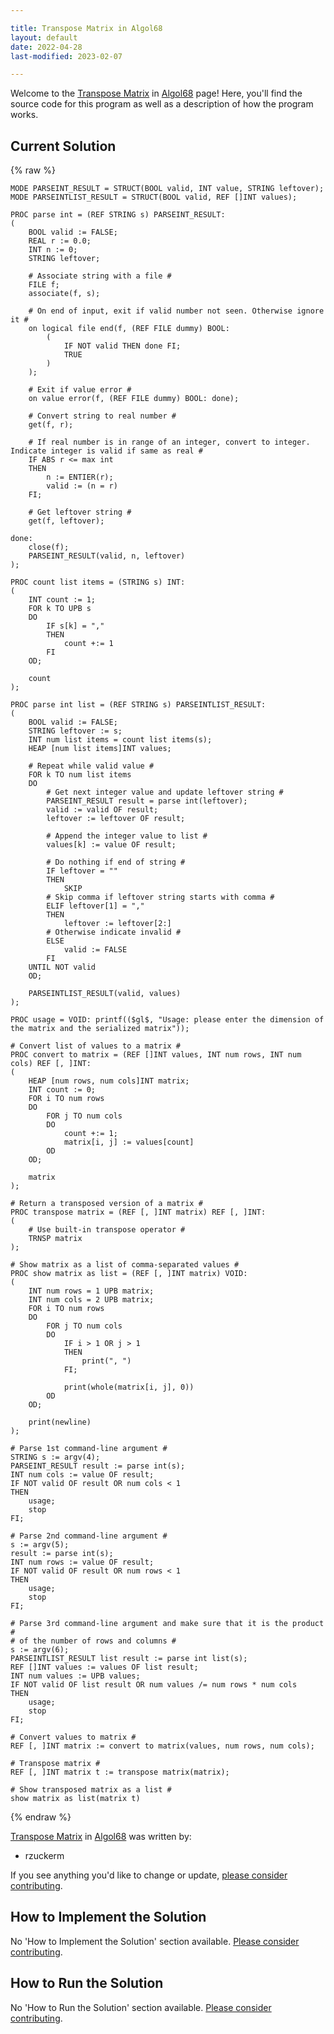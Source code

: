 ```yaml
---

title: Transpose Matrix in Algol68
layout: default
date: 2022-04-28
last-modified: 2023-02-07

---
```


Welcome to the [Transpose Matrix](https://sampleprograms.io/projects/transpose-matrix) in [Algol68](https://sampleprograms.io/languages/algol68) page! Here, you'll find the source code for this program as well as a description of how the program works.

## Current Solution

{% raw %}

```algol68
MODE PARSEINT_RESULT = STRUCT(BOOL valid, INT value, STRING leftover);
MODE PARSEINTLIST_RESULT = STRUCT(BOOL valid, REF []INT values);

PROC parse int = (REF STRING s) PARSEINT_RESULT:
(
    BOOL valid := FALSE;
    REAL r := 0.0;
    INT n := 0;
    STRING leftover;

    # Associate string with a file #
    FILE f;
    associate(f, s);

    # On end of input, exit if valid number not seen. Otherwise ignore it #
    on logical file end(f, (REF FILE dummy) BOOL:
        (
            IF NOT valid THEN done FI;
            TRUE
        )
    );

    # Exit if value error #
    on value error(f, (REF FILE dummy) BOOL: done);

    # Convert string to real number #
    get(f, r);

    # If real number is in range of an integer, convert to integer. Indicate integer is valid if same as real #
    IF ABS r <= max int
    THEN
        n := ENTIER(r);
        valid := (n = r)
    FI;

    # Get leftover string #
    get(f, leftover);

done:
    close(f);
    PARSEINT_RESULT(valid, n, leftover)
);

PROC count list items = (STRING s) INT:
(
    INT count := 1;
    FOR k TO UPB s
    DO
        IF s[k] = ","
        THEN
            count +:= 1
        FI
    OD;

    count
);

PROC parse int list = (REF STRING s) PARSEINTLIST_RESULT:
(
    BOOL valid := FALSE;
    STRING leftover := s;
    INT num list items = count list items(s);
    HEAP [num list items]INT values;

    # Repeat while valid value #
    FOR k TO num list items
    DO
        # Get next integer value and update leftover string #
        PARSEINT_RESULT result = parse int(leftover);
        valid := valid OF result;
        leftover := leftover OF result;

        # Append the integer value to list #
        values[k] := value OF result;

        # Do nothing if end of string #
        IF leftover = ""
        THEN
            SKIP
        # Skip comma if leftover string starts with comma #
        ELIF leftover[1] = ","
        THEN
            leftover := leftover[2:]
        # Otherwise indicate invalid #
        ELSE
            valid := FALSE
        FI
    UNTIL NOT valid
    OD;

    PARSEINTLIST_RESULT(valid, values)
);

PROC usage = VOID: printf(($gl$, "Usage: please enter the dimension of the matrix and the serialized matrix"));

# Convert list of values to a matrix #
PROC convert to matrix = (REF []INT values, INT num rows, INT num cols) REF [, ]INT:
(
    HEAP [num rows, num cols]INT matrix;
    INT count := 0;
    FOR i TO num rows
    DO
        FOR j TO num cols
        DO
            count +:= 1;
            matrix[i, j] := values[count]
        OD
    OD;

    matrix
);

# Return a transposed version of a matrix #
PROC transpose matrix = (REF [, ]INT matrix) REF [, ]INT:
(
    # Use built-in transpose operator #
    TRNSP matrix
);

# Show matrix as a list of comma-separated values #
PROC show matrix as list = (REF [, ]INT matrix) VOID:
(
    INT num rows = 1 UPB matrix;
    INT num cols = 2 UPB matrix;
    FOR i TO num rows
    DO
        FOR j TO num cols
        DO
            IF i > 1 OR j > 1
            THEN
                print(", ")
            FI;

            print(whole(matrix[i, j], 0))
        OD
    OD;

    print(newline)
);

# Parse 1st command-line argument #
STRING s := argv(4);
PARSEINT_RESULT result := parse int(s);
INT num cols := value OF result;
IF NOT valid OF result OR num cols < 1
THEN
    usage;
    stop
FI;

# Parse 2nd command-line argument #
s := argv(5);
result := parse int(s);
INT num rows := value OF result;
IF NOT valid OF result OR num rows < 1
THEN
    usage;
    stop
FI;

# Parse 3rd command-line argument and make sure that it is the product #
# of the number of rows and columns #
s := argv(6);
PARSEINTLIST_RESULT list result := parse int list(s);
REF []INT values := values OF list result;
INT num values := UPB values;
IF NOT valid OF list result OR num values /= num rows * num cols
THEN
    usage;
    stop
FI;

# Convert values to matrix #
REF [, ]INT matrix := convert to matrix(values, num rows, num cols);

# Transpose matrix #
REF [, ]INT matrix t := transpose matrix(matrix);

# Show transposed matrix as a list #
show matrix as list(matrix t)
```

{% endraw %}

[Transpose Matrix](https://sampleprograms.io/projects/transpose-matrix) in [Algol68](https://sampleprograms.io/languages/algol68) was written by:

- rzuckerm

If you see anything you'd like to change or update, [please consider contributing](https://github.com/TheRenegadeCoder/sample-programs).

## How to Implement the Solution

No 'How to Implement the Solution' section available. [Please consider contributing](https://github.com/TheRenegadeCoder/sample-programs-website).

## How to Run the Solution

No 'How to Run the Solution' section available. [Please consider contributing](https://github.com/TheRenegadeCoder/sample-programs-website).